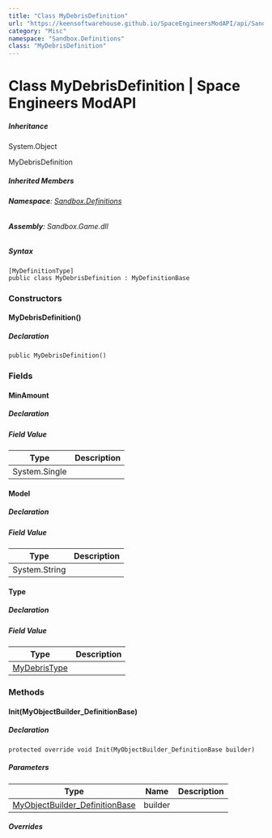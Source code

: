 ```yaml
---
title: "Class MyDebrisDefinition"
url: "https://keensoftwarehouse.github.io/SpaceEngineersModAPI/api/Sandbox.Definitions.MyDebrisDefinition.html"
category: "Misc"
namespace: "Sandbox.Definitions"
class: "MyDebrisDefinition"
---
```


# Class MyDebrisDefinition | Space Engineers ModAPI

##### Inheritance

System.Object

MyDebrisDefinition

##### Inherited Members

###### **Namespace**: [Sandbox.Definitions](https://keensoftwarehouse.github.io/SpaceEngineersModAPI/api/Sandbox.Definitions.html)

###### **Assembly**: Sandbox.Game.dll

##### Syntax

```
[MyDefinitionType]
public class MyDebrisDefinition : MyDefinitionBase
```

### Constructors

#### MyDebrisDefinition()

##### Declaration

```
public MyDebrisDefinition()
```

### Fields

#### MinAmount

##### Declaration

##### Field Value

| Type | Description |
| --- | --- |
| System.Single |     |

#### Model

##### Declaration

##### Field Value

| Type | Description |
| --- | --- |
| System.String |     |

#### Type

##### Declaration

##### Field Value

| Type | Description |
| --- | --- |
| [MyDebrisType](https://keensoftwarehouse.github.io/SpaceEngineersModAPI/api/VRage.Game.MyDebrisType.html) |     |

### Methods

#### Init(MyObjectBuilder\_DefinitionBase)

##### Declaration

```
protected override void Init(MyObjectBuilder_DefinitionBase builder)
```

##### Parameters

| Type | Name | Description |
| --- | --- | --- |
| [MyObjectBuilder\_DefinitionBase](https://keensoftwarehouse.github.io/SpaceEngineersModAPI/api/VRage.Game.MyObjectBuilder_DefinitionBase.html) | builder |     |

##### Overrides